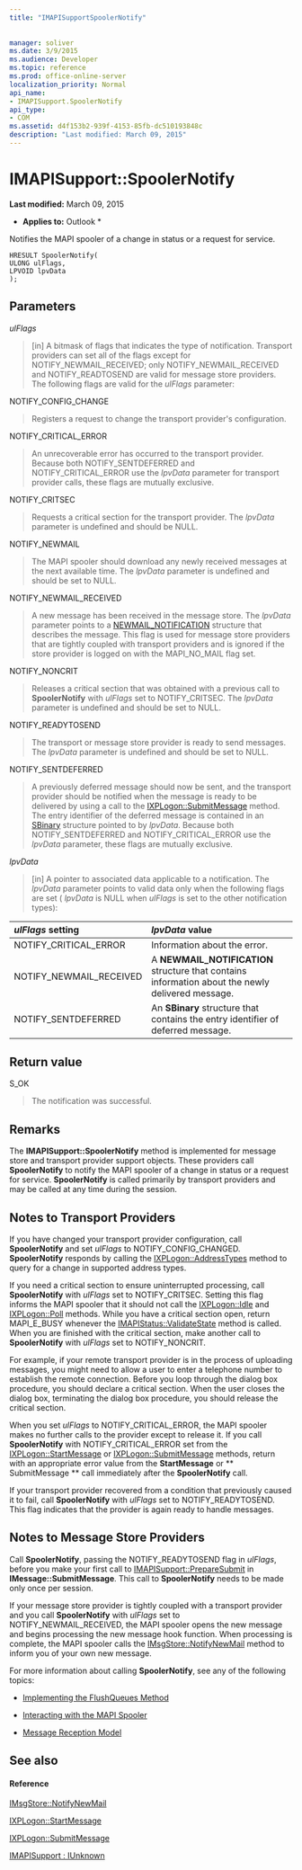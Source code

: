 ```yaml
---
title: "IMAPISupportSpoolerNotify"
 
 
manager: soliver
ms.date: 3/9/2015
ms.audience: Developer
ms.topic: reference
ms.prod: office-online-server
localization_priority: Normal
api_name:
- IMAPISupport.SpoolerNotify
api_type:
- COM
ms.assetid: d4f153b2-939f-4153-85fb-dc510193848c
description: "Last modified: March 09, 2015"
---
```


# IMAPISupport::SpoolerNotify

 **Last modified:** March 09, 2015 
  
 * **Applies to:** Outlook * 
  
Notifies the MAPI spooler of a change in status or a request for service. 
  
```
HRESULT SpoolerNotify(
ULONG ulFlags,
LPVOID lpvData
);
```

## Parameters

 _ulFlags_
  
> [in] A bitmask of flags that indicates the type of notification. Transport providers can set all of the flags except for NOTIFY_NEWMAIL_RECEIVED; only NOTIFY_NEWMAIL_RECEIVED and NOTIFY_READTOSEND are valid for message store providers. The following flags are valid for the  _ulFlags_ parameter: 
    
NOTIFY_CONFIG_CHANGE 
  
> Registers a request to change the transport provider's configuration. 
    
NOTIFY_CRITICAL_ERROR 
  
> An unrecoverable error has occurred to the transport provider. Because both NOTIFY_SENTDEFERRED and NOTIFY_CRITICAL_ERROR use the  _lpvData_ parameter for transport provider calls, these flags are mutually exclusive. 
    
NOTIFY_CRITSEC 
  
> Requests a critical section for the transport provider. The  _lpvData_ parameter is undefined and should be NULL. 
    
NOTIFY_NEWMAIL 
  
> The MAPI spooler should download any newly received messages at the next available time. The  _lpvData_ parameter is undefined and should be set to NULL. 
    
NOTIFY_NEWMAIL_RECEIVED 
  
> A new message has been received in the message store. The  _lpvData_ parameter points to a [NEWMAIL_NOTIFICATION](newmail_notification.md) structure that describes the message. This flag is used for message store providers that are tightly coupled with transport providers and is ignored if the store provider is logged on with the MAPI_NO_MAIL flag set. 
    
NOTIFY_NONCRIT 
  
> Releases a critical section that was obtained with a previous call to **SpoolerNotify** with  _ulFlags_ set to NOTIFY_CRITSEC. The  _lpvData_ parameter is undefined and should be set to NULL. 
    
NOTIFY_READYTOSEND 
  
> The transport or message store provider is ready to send messages. The  _lpvData_ parameter is undefined and should be set to NULL. 
    
NOTIFY_SENTDEFERRED 
  
> A previously deferred message should now be sent, and the transport provider should be notified when the message is ready to be delivered by using a call to the [IXPLogon::SubmitMessage](ixplogon-submitmessage.md) method. The entry identifier of the deferred message is contained in an [SBinary](sbinary.md) structure pointed to by  _lpvData_. Because both NOTIFY_SENTDEFERRED and NOTIFY_CRITICAL_ERROR use the  _lpvData_ parameter, these flags are mutually exclusive. 
    
 _lpvData_
  
> [in] A pointer to associated data applicable to a notification. The  _lpvData_ parameter points to valid data only when the following flags are set (  _lpvData_ is NULL when  _ulFlags_ is set to the other notification types): 
    
|**_ulFlags_ setting**|**_lpvData_ value**|
|:-----|:-----|
|NOTIFY_CRITICAL_ERROR  <br/> |Information about the error.  <br/> |
|NOTIFY_NEWMAIL_RECEIVED  <br/> |A **NEWMAIL_NOTIFICATION** structure that contains information about the newly delivered message.  <br/> |
|NOTIFY_SENTDEFERRED  <br/> |An **SBinary** structure that contains the entry identifier of deferred message.  <br/> |
   
## Return value

S_OK 
  
> The notification was successful.
    
## Remarks

The **IMAPISupport::SpoolerNotify** method is implemented for message store and transport provider support objects. These providers call **SpoolerNotify** to notify the MAPI spooler of a change in status or a request for service. **SpoolerNotify** is called primarily by transport providers and may be called at any time during the session. 
  
## Notes to Transport Providers

If you have changed your transport provider configuration, call **SpoolerNotify** and set  _ulFlags_ to NOTIFY_CONFIG_CHANGED. **SpoolerNotify** responds by calling the [IXPLogon::AddressTypes](ixplogon-addresstypes.md) method to query for a change in supported address types. 
  
If you need a critical section to ensure uninterrupted processing, call **SpoolerNotify** with  _ulFlags_ set to NOTIFY_CRITSEC. Setting this flag informs the MAPI spooler that it should not call the [IXPLogon::Idle](ixplogon-idle.md) and [IXPLogon::Poll](ixplogon-poll.md) methods. While you have a critical section open, return MAPI_E_BUSY whenever the [IMAPIStatus::ValidateState](imapistatus-validatestate.md) method is called. When you are finished with the critical section, make another call to **SpoolerNotify** with  _ulFlags_ set to NOTIFY_NONCRIT. 
  
For example, if your remote transport provider is in the process of uploading messages, you might need to allow a user to enter a telephone number to establish the remote connection. Before you loop through the dialog box procedure, you should declare a critical section. When the user closes the dialog box, terminating the dialog box procedure, you should release the critical section.
  
When you set  _ulFlags_ to NOTIFY_CRITICAL_ERROR, the MAPI spooler makes no further calls to the provider except to release it. If you call **SpoolerNotify** with NOTIFY_CRITICAL_ERROR set from the [IXPLogon::StartMessage](ixplogon-startmessage.md) or [IXPLogon::SubmitMessage](ixplogon-submitmessage.md) methods, return with an appropriate error value from the **StartMessage** or ** SubmitMessage ** call immediately after the **SpoolerNotify** call. 
  
If your transport provider recovered from a condition that previously caused it to fail, call **SpoolerNotify** with  _ulFlags_ set to NOTIFY_READYTOSEND. This flag indicates that the provider is again ready to handle messages. 
  
## Notes to Message Store Providers

Call **SpoolerNotify**, passing the NOTIFY_READYTOSEND flag in  _ulFlags_, before you make your first call to [IMAPISupport::PrepareSubmit](imapisupport-preparesubmit.md) in **IMessage::SubmitMessage**. This call to **SpoolerNotify** needs to be made only once per session. 
  
If your message store provider is tightly coupled with a transport provider and you call **SpoolerNotify** with  _ulFlags_ set to NOTIFY_NEWMAIL_RECEIVED, the MAPI spooler opens the new message and begins processing the new message hook function. When processing is complete, the MAPI spooler calls the [IMsgStore::NotifyNewMail](imsgstore-notifynewmail.md) method to inform you of your own new message. 
  
For more information about calling **SpoolerNotify**, see any of the following topics:
  
- [Implementing the FlushQueues Method](implementing-the-flushqueues-method.md)
    
- [Interacting with the MAPI Spooler](interacting-with-the-mapi-spooler.md)
    
- [Message Reception Model](message-reception-model.md)
    
## See also

#### Reference

[IMsgStore::NotifyNewMail](imsgstore-notifynewmail.md)
  
[IXPLogon::StartMessage](ixplogon-startmessage.md)
  
[IXPLogon::SubmitMessage](ixplogon-submitmessage.md)
  
[IMAPISupport : IUnknown](imapisupportiunknown.md)

